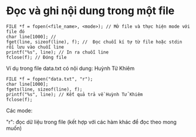 # Đọc và ghi nội dung trong một file
```
FILE *f = fopen(<file_name>, <mode>); // Mở file và thực hiện mode với file đó
char line[1000]; // 
fget(line, sizeof(line), f); //  Đọc chuỗi kí tự từ file hoặc stdin rồi lưu vào chuỗi line
printf("%s", line); // In ra chuỗi line
fclose(f); // Đóng file
```
Ví dụ trong file data.txt có nội dung: Huỳnh Tử Khiêm
```
FILE *f = fopen("data.txt", "r");
char line[1000];
fgets(line, sizeof(line), f);
printf("%s", line); // Kết quả trả về Huỳnh Tử Khiêm
fclose(f);
```
Các mode:

"r": đọc dữ liệu trong file (kết hợp với các hàm khác để đọc theo mong muốn)
